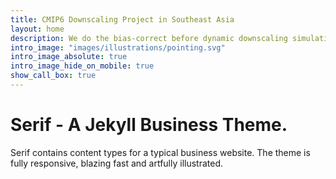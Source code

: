 ```yaml
---
title: CMIP6 Downscaling Project in Southeast Asia
layout: home
description: We do the bias-correct before dynamic downscaling simulation based on ERA5 and 14 GCM models
intro_image: "images/illustrations/pointing.svg"
intro_image_absolute: true
intro_image_hide_on_mobile: true
show_call_box: true
---
```


# Serif - A Jekyll Business Theme.

Serif contains content types for a typical business website. The theme is fully responsive, blazing fast and artfully illustrated.
